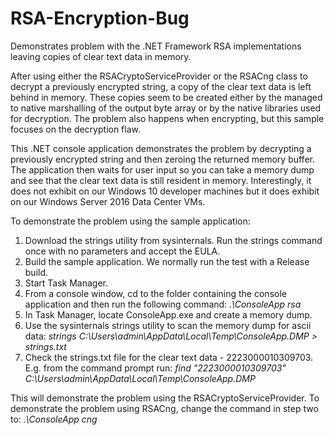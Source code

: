 # RSA-Encryption-Bug
Demonstrates problem with the .NET Framework RSA implementations leaving copies of clear text data in memory.

After using either the RSACryptoServiceProvider or the RSACng class to decrypt a previously encrypted string, a copy of the clear text 
data is left behind in memory. These copies seem to be created either by the managed to native marshalling of the output byte array or
by the native libraries used for decryption. The problem also happens when encrypting, but this sample focuses on the decryption flaw.

This .NET console application demonstrates the problem by decrypting a previously encrypted string and then zeroing the returned 
memory buffer. The application then waits for user input so you can take a memory dump and see that the clear text data is still 
resident in memory. Interestingly, it does not exhibit on our Windows 10 developer machines but it does exhibit on our Windows 
Server 2016 Data Center VMs.

To demonstrate the problem using the sample application:

1. Download the strings utility from sysinternals. Run the strings command once with no parameters and accept the EULA.
2. Build the sample application. We normally run the test with a Release build.
3. Start Task Manager.
4. From a console window, cd to the folder containing the console application and then run the following command: _.\ConsoleApp rsa_
5. In Task Manager, locate ConsoleApp.exe and create a memory dump.
6. Use the sysinternals strings utility to scan the memory dump for ascii data: _strings C:\Users\admin\AppData\Local\Temp\ConsoleApp.DMP > strings.txt_
7. Check the strings.txt file for the clear text data - 2223000010309703. E.g. from the command prompt run: _find "2223000010309703" C:\Users\admin\AppData\Local\Temp\ConsoleApp.DMP_

This will demonstrate the problem using the RSACryptoServiceProvider. To demonstrate the problem using RSACng, change the command in 
step two to: _.\ConsoleApp cng_

